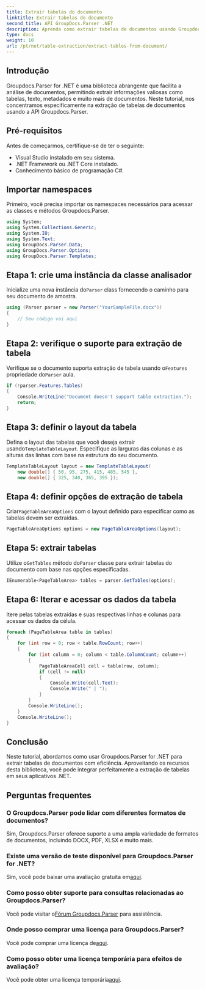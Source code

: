 ```yaml
---
title: Extrair tabelas do documento
linktitle: Extrair tabelas do documento
second_title: API GroupDocs.Parser .NET
description: Aprenda como extrair tabelas de documentos usando Groupdocs.Parser for .NET. Acompanhe para obter um guia detalhado sobre como integrar essa funcionalidade.
type: docs
weight: 10
url: /pt/net/table-extraction/extract-tables-from-document/
---
```

## Introdução
Groupdocs.Parser for .NET é uma biblioteca abrangente que facilita a análise de documentos, permitindo extrair informações valiosas como tabelas, texto, metadados e muito mais de documentos. Neste tutorial, nos concentramos especificamente na extração de tabelas de documentos usando a API Groupdocs.Parser.
## Pré-requisitos
Antes de começarmos, certifique-se de ter o seguinte:
- Visual Studio instalado em seu sistema.
- .NET Framework ou .NET Core instalado.
- Conhecimento básico de programação C#.

## Importar namespaces
Primeiro, você precisa importar os namespaces necessários para acessar as classes e métodos Groupdocs.Parser.
```csharp
using System;
using System.Collections.Generic;
using System.IO;
using System.Text;
using GroupDocs.Parser.Data;
using GroupDocs.Parser.Options;
using GroupDocs.Parser.Templates;
```
## Etapa 1: crie uma instância da classe analisador
 Inicialize uma nova instância do`Parser` class fornecendo o caminho para seu documento de amostra.
```csharp
using (Parser parser = new Parser("YourSampleFile.docx"))
{
    // Seu código vai aqui
}
```
## Etapa 2: verifique o suporte para extração de tabela
 Verifique se o documento suporta extração de tabela usando o`Features` propriedade do`Parser` aula.
```csharp
if (!parser.Features.Tables)
{
    Console.WriteLine("Document doesn't support table extraction.");
    return;
}
```
## Etapa 3: definir o layout da tabela
Defina o layout das tabelas que você deseja extrair usando`TemplateTableLayout`. Especifique as larguras das colunas e as alturas das linhas com base na estrutura do seu documento.
```csharp
TemplateTableLayout layout = new TemplateTableLayout(
    new double[] { 50, 95, 275, 415, 485, 545 },
    new double[] { 325, 340, 365, 395 });
```
## Etapa 4: definir opções de extração de tabela
 Criar`PageTableAreaOptions` com o layout definido para especificar como as tabelas devem ser extraídas.
```csharp
PageTableAreaOptions options = new PageTableAreaOptions(layout);
```
## Etapa 5: extrair tabelas
 Utilize o`GetTables` método do`Parser` classe para extrair tabelas do documento com base nas opções especificadas.
```csharp
IEnumerable<PageTableArea> tables = parser.GetTables(options);
```
## Etapa 6: Iterar e acessar os dados da tabela
Itere pelas tabelas extraídas e suas respectivas linhas e colunas para acessar os dados da célula.
```csharp
foreach (PageTableArea table in tables)
{
    for (int row = 0; row < table.RowCount; row++)
    {
        for (int column = 0; column < table.ColumnCount; column++)
        {
            PageTableAreaCell cell = table[row, column];
            if (cell != null)
            {
                Console.Write(cell.Text);
                Console.Write(" | ");
            }
        }
        Console.WriteLine();
    }
    Console.WriteLine();
}
```
## Conclusão
Neste tutorial, abordamos como usar Groupdocs.Parser for .NET para extrair tabelas de documentos com eficiência. Aproveitando os recursos desta biblioteca, você pode integrar perfeitamente a extração de tabelas em seus aplicativos .NET.

## Perguntas frequentes
### O Groupdocs.Parser pode lidar com diferentes formatos de documentos?
Sim, Groupdocs.Parser oferece suporte a uma ampla variedade de formatos de documentos, incluindo DOCX, PDF, XLSX e muito mais.
### Existe uma versão de teste disponível para Groupdocs.Parser for .NET?
 Sim, você pode baixar uma avaliação gratuita em[aqui](https://releases.groupdocs.com/).
### Como posso obter suporte para consultas relacionadas ao Groupdocs.Parser?
 Você pode visitar o[Fórum Groupdocs.Parser](https://forum.groupdocs.com/c/parser/17) para assistência.
### Onde posso comprar uma licença para Groupdocs.Parser?
 Você pode comprar uma licença de[aqui](https://purchase.groupdocs.com/buy).
### Como posso obter uma licença temporária para efeitos de avaliação?
 Você pode obter uma licença temporária[aqui](https://purchase.groupdocs.com/temporary-license/).